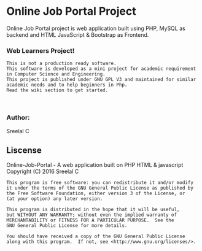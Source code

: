 # Online Job Portal Project
Online Job Portal project is web application built using PHP, MySQL as backend and HTML JavaScript &amp; Bootstrap as Frontend. 

<h3>Web Learners Project!</h3>

    This is not a production ready software.
    This software is developed as a mini project for academic requirement in Computer Science and Engineering.
    This project is published under GNU GPL V3 and maintained for similar academic needs and to help beginners in Php.
    Read the wiki section to get started.
</br>
<h3>Author:</h3> 
Sreelal C

<h2> Liscense </h2>
Online-Job-Portal - A web application built on PHP HTML & javascript</br>
Copyright (C) 2016  Sreelal C

    This program is free software: you can redistribute it and/or modify
    it under the terms of the GNU General Public License as published by
    the Free Software Foundation, either version 3 of the License, or
    (at your option) any later version.

    This program is distributed in the hope that it will be useful,
    but WITHOUT ANY WARRANTY; without even the implied warranty of
    MERCHANTABILITY or FITNESS FOR A PARTICULAR PURPOSE.  See the
    GNU General Public License for more details.

    You should have received a copy of the GNU General Public License
    along with this program.  If not, see <http://www.gnu.org/licenses/>.
